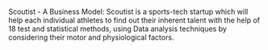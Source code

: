Scoutist - A Business Model:
Scoutist is a sports-tech startup which will help each 
individual athletes to find out their inherent talent with the 
help of 18 test and statistical methods, using Data analysis techniques by considering their motor and physiological factors.
